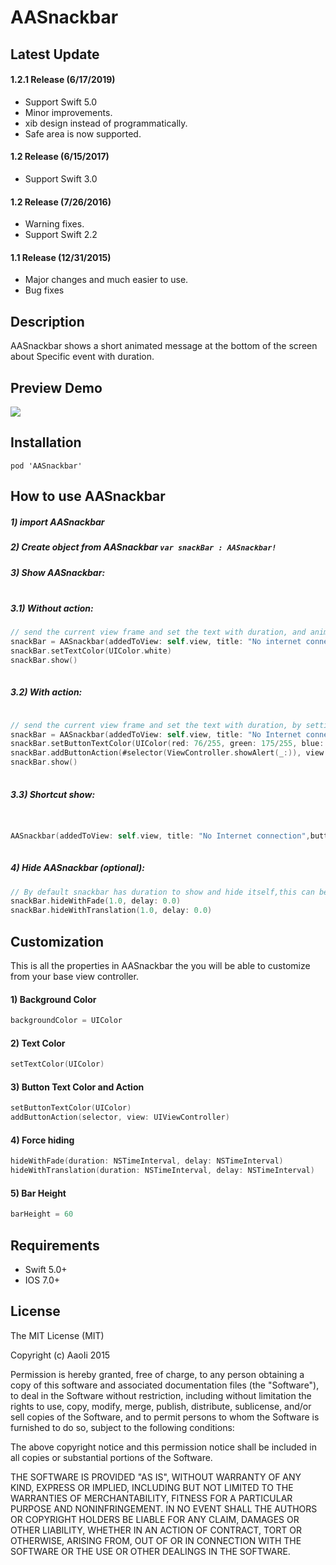 # AASnackbar

## Latest Update

#### 1.2.1 Release (6/17/2019)

* Support Swift 5.0
* Minor improvements.
* xib design instead of programmatically.
* Safe area is now supported.

#### 1.2 Release (6/15/2017)

* Support Swift 3.0

#### 1.2 Release (7/26/2016)

* Warning fixes.<br/>
* Support Swift 2.2

#### 1.1 Release (12/31/2015)

* Major changes and much easier to use.<br/>
* Bug fixes

## Description
AASnackbar shows a short animated message at the bottom of the screen about Specific event with duration.

## Preview Demo
<img src="https://lh3.googleusercontent.com/qf4BcHD1IgXcQ-NQw4Vx4PwMsyxvgdaGyzgmYZKTKZO7i1V2LHmEUw=w373-h642-p-b1-c0x00999999">

## Installation ##
```pod 'AASnackbar'```

## How to use AASnackbar ##
##### 1) import AASnackbar <br/>
##### 2) Create object from AASnackbar ```var snackBar : AASnackbar!``` <br/>
##### 3) Show AASnackbar:<br/><br/>     

##### 3.1) Without action:

```swift
// send the current view frame and set the text with duration, and animation type fade or translation.
snackBar = AASnackbar(addedToView: self.view, title: "No internet connection", duration: 3.0,animationType:.fade)
snackBar.setTextColor(UIColor.white)
snackBar.show()
        
```
##### 3.2) With action:
```swift

// send the current view frame and set the text with duration, by setting button title makes button visible
snackBar = AASnackbar(addedToView: self.view, title: "No Internet connection",buttonTitle: "OK", duration: 3.0,animationType: .translation)
snackBar.setButtonTextColor(UIColor(red: 76/255, green: 175/255, blue: 80/255, alpha: 1.0))
snackBar.addButtonAction(#selector(ViewController.showAlert(_:)), view: self)
snackBar.show()
        
```

##### 3.3) Shortcut show:
```swift


AASnackbar(addedToView: self.view, title: "No Internet connection",buttonTitle: "OK", duration: 3.0,animationType: .translation).show()
        
```

##### 4) Hide AASnackbar (optional):

```swift
// By default snackbar has duration to show and hide itself,this can be used to force hiding snackbar while its currently showing. so if you are showing the snackbar with fade then use fade to hide and same for translation.
snackBar.hideWithFade(1.0, delay: 0.0)
snackBar.hideWithTranslation(1.0, delay: 0.0)
```

## Customization ##
This is all the properties in AASnackbar the you will be able to customize from your base view controller.

#### 1) Background Color<br/>
```swift
backgroundColor = UIColor
```
#### 2) Text Color<br/>
```swift
setTextColor(UIColor)
```
#### 3) Button Text Color and Action<br/>
```swift
setButtonTextColor(UIColor)
addButtonAction(selector, view: UIViewController)
```
#### 4) Force hiding<br/>
```swift
hideWithFade(duration: NSTimeInterval, delay: NSTimeInterval)
hideWithTranslation(duration: NSTimeInterval, delay: NSTimeInterval)
```

#### 5) Bar Height<br/>
```swift
barHeight = 60
```

## Requirements ##
* Swift 5.0+
* IOS 7.0+

## License ##

The MIT License (MIT)

Copyright (c) AaoIi 2015

Permission is hereby granted, free of charge, to any person obtaining a copy of this software and associated documentation files (the "Software"), to deal in the Software without restriction, including without limitation the rights to use, copy, modify, merge, publish, distribute, sublicense, and/or sell copies of the Software, and to permit persons to whom the Software is furnished to do so, subject to the following conditions:

The above copyright notice and this permission notice shall be included in all copies or substantial portions of the Software.

THE SOFTWARE IS PROVIDED "AS IS", WITHOUT WARRANTY OF ANY KIND, EXPRESS OR IMPLIED, INCLUDING BUT NOT LIMITED TO THE WARRANTIES OF MERCHANTABILITY, FITNESS FOR A PARTICULAR PURPOSE AND NONINFRINGEMENT. IN NO EVENT SHALL THE AUTHORS OR COPYRIGHT HOLDERS BE LIABLE FOR ANY CLAIM, DAMAGES OR OTHER LIABILITY, WHETHER IN AN ACTION OF CONTRACT, TORT OR OTHERWISE, ARISING FROM, OUT OF OR IN CONNECTION WITH THE SOFTWARE OR THE USE OR OTHER DEALINGS IN THE SOFTWARE.
